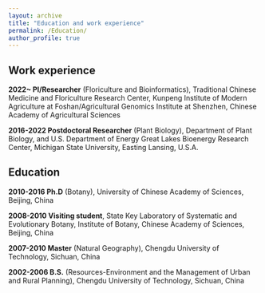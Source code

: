 ```yaml
---
layout: archive
title: "Education and work experience"
permalink: /Education/
author_profile: true
---
```


## Work experience

**2022~	PI/Researcher** (Floriculture and Bioinformatics), Traditional Chinese Medicine and Floriculture Research Center, Kunpeng Institute of Modern Agriculture at Foshan/Agricultural Genomics Institute at Shenzhen, Chinese Academy of Agricultural Sciences 

**2016-2022	Postdoctoral Researcher** (Plant Biology), Department of Plant Biology, and U.S. Department of Energy Great Lakes Bioenergy Research Center, Michigan State University, Easting Lansing, U.S.A. 

## Education

**2010-2016	Ph.D** (Botany), University of Chinese Academy of Sciences, Beijing, China

**2008-2010	Visiting student**, State Key Laboratory of Systematic and Evolutionary Botany, Institute of Botany, Chinese Academy of Sciences, Beijing, China

**2007-2010	Master** (Natural Geography), Chengdu University of Technology, Sichuan, China

**2002-2006	B.S.** (Resources-Environment and the Management of Urban and Rural Planning), Chengdu University of Technology, Sichuan, China
